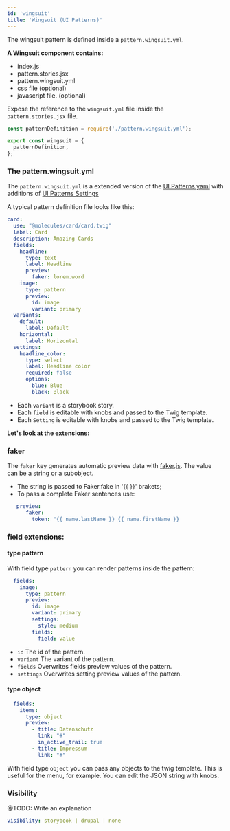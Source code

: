 ```yaml
---
id: 'wingsuit'
title: 'Wingsuit (UI Patterns)'
---
```

The wingsuit pattern is defined inside a `pattern.wingsuit.yml`. 

<b>A Wingsuit component contains:</b>
* index.js
* pattern.stories.jsx
* pattern.wingsuit.yml
* css file (optional)
* javascript file. (optional)

Expose the reference to the `wingsuit.yml` file inside the `pattern.stories.jsx` file.

```js
const patternDefinition = require('./pattern.wingsuit.yml');

export const wingsuit = {
  patternDefinition,
};

```
### The pattern.wingsuit.yml
The `pattern.wingsuit.yml` is a extended version of the [UI Patterns yaml](https://ui-patterns.readthedocs.io/en/8.x-1.x/content/patterns-definition.html) with additions of [UI Patterns Settings](https://www.drupal.org/project/ui_patterns_settings)

A typical pattern definition file looks like this:
 
```yaml
card:
  use: "@molecules/card/card.twig"
  label: Card
  description: Amazing Cards
  fields:
    headline:
      type: text
      label: Headline
      preview:
        faker: lorem.word
    image:
      type: pattern
      preview:
        id: image
        variant: primary
  variants:
    default:
      label: Default
    horizontal:
      label: Horizontal
  settings:
    headline_color:
      type: select
      label: Headline color
      required: false
      options:
        blue: Blue
        black: Black
```

* Each `variant` is a storybook story. 
* Each `field` is editable with knobs and passed to the Twig template.
* Each `Setting` is editable with knobs and passed to the Twig template.


<b>Let's look at the extensions:</b>

### faker

The `faker` key generates automatic preview data with [faker.js](https://github.com/marak/Faker.js/).
The value can be a string or a subobject. 
* The string is passed to Faker.fake in '{{ }}' brakets;
* To pass a complete Faker sentences use:
```yaml
   preview:
      faker:
        token: "{{ name.lastName }} {{ name.firstName }}
```

### field extensions: 
#### type pattern
With field type `pattern` you can render patterns inside the pattern:
```yaml
  fields:  
    image:
      type: pattern
      preview:
        id: image
        variant: primary
        settings:
          style: medium
        fields:
          field: value
```  
* `id` The id of the pattern.
* `variant` The variant of the pattern.
* `fields` Overwrites fields preview values of the pattern.
* `settings` Overwrites setting preview values of the pattern.

#### type object
```yaml
  fields:  
    items:
      type: object
      preview:
        - title: Datenschutz
          link: "#"
          in_active_trail: true
        - title: Impressum
          link: "#"
```  
With field type `object` you can pass any objects to the twig template. This is useful for the menu, for example. You can edit the JSON string with knobs.

### Visibility
@TODO: Write an explanation
```yaml
visibility: storybook | drupal | none
```
